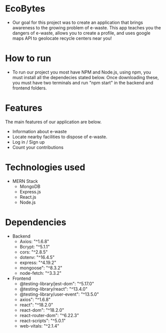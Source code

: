 # EcoBytes
* Our goal for this project was to create an application that brings awareness to the growing problem of e-waste. This app teaches you the dangers of e-waste, allows you to create a profile, and uses google maps API to geolocate recycle centers near you!
# How to run
* To run our project you most have NPM and Node.js, using npm, you must install all the dependecies stated below. Once downloading these, you must have two terminals and run "npm start" in the backend and frontend folders.
# Features
The main features of our application are below.
* Information about e-waste
* Locate nearby facilities to dispose of e-waste.
* Log in / Sign up
* Count your contributions
# Technologies used
* MERN Stack
  * MongoDB
  * Express.js
  * React.js
  * Node.js
# Dependencies
* Backend
  * Axios: "^1.6.8"
  * Bcrypt: "^5.1.1"
  * cors: "^2.8.5"
  * dotenv: "^16.4.5"
  * express: "^4.19.2"
  * mongoose": "^8.3.2"
  * node-fetch: "^3.3.2"
* Frontend
  * @testing-library/jest-dom": "^5.17.0"
  * @testing-library/react": "^13.4.0"
  * @testing-library/user-event": "^13.5.0"
  * axios": "^1.6.8"
  * react": "^18.2.0"
  * react-dom": "^18.2.0"
  * react-router-dom": "^6.22.3"
  * react-scripts": "^5.0.1"
  * web-vitals: "^2.1.4"
